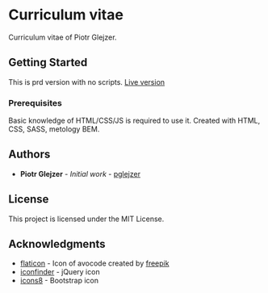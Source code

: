 # Curriculum vitae

Curriculum vitae of Piotr Glejzer.

## Getting Started

This is prd version with no scripts.
[Live version ](https://pglejzer.pl/cv/)

### Prerequisites

Basic knowledge of HTML/CSS/JS is required to use it.
Created with HTML, CSS, SASS, metology BEM.

## Authors

* **Piotr Glejzer** - *Initial work* - [pglejzer](https://github.com/pglejzer)

## License

This project is licensed under the MIT License.

## Acknowledgments

* [flaticon](https://www.flaticon.com/free-icon/avocado_184517) - Icon of avocode created by [freepik](https://www.flaticon.com/authors/freepik)
* [iconfinder](https://www.iconfinder.com/icons/282807/jquery_icon) - jQuery icon
* [icons8](https://pl.icons8.com/icon/set/bootstrap/all) - Bootstrap icon
